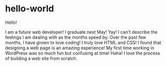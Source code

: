 # hello-world

Hello!

I am a future web developer! I graduate next May! Yay! 
I can't describe the feelings I am dealing with as the months speed by.
Over the past few months, I have grown to love coding!  I truly love 
HTML and CSS!  I found that designing a web page is an amazing 
experience!  My first time working in WordPress was so much fun but
confusing at time! Haha!  I love the process of building a web site from scratch.
